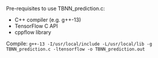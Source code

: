 Pre-requisites to use TBNN_prediction.c: 

- C++ compiler (e.g. g++-13) 
- TensorFlow C API 
- cppflow library

Compile: ```g++-13 -I/usr/local/include -L/usr/local/lib -g TBNN_prediction.c -ltensorflow -o TBNN_prediction.out```
